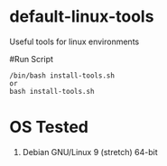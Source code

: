 # default-linux-tools
Useful tools for linux environments

#Run Script
```
/bin/bash install-tools.sh
or 
bash install-tools.sh
 ```

# OS Tested
1. Debian GNU/Linux 9 (stretch) 64-bit

